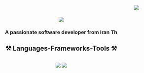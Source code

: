 <img align="right" src="https://visitor-badge.laobi.icu/badge?page_id=salesp07.salesp07" />

<h1 align="center">
    <img src="https://readme-typing-svg.herokuapp.com/?font=Righteous&size=35&center=true&vCenter=true&width=500&height=70&duration=4000&lines=Hi+There!+👋;+I'm+MehdiGhaderi!;" />
</h1>

<h3 align="center" color="black">A passionate software developer from Iran Th </h3>
 
<h2 align="center">⚒️ Languages-Frameworks-Tools ⚒️</h2>
<br/>
<div align="center">
    <img src="https://skillicons.dev/icons?i=vue,bootstrap,html,css,vscode,github,tailwind,git" />
    <img src="https://skillicons.dev/icons?i=nodejs,javascript,mysql" /><br>
</div>

<br/> 
